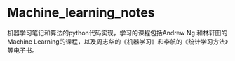 # Machine_learning_notes
机器学习笔记和算法的python代码实现，学习的课程包括Andrew Ng 和林轩田的Machine Learning的课程，以及周志华的《机器学习》和李航的《统计学习方法》等电子书。
